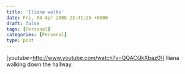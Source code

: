 ```yaml
---
title: 'Iliana walks'
date: Fri, 04 Apr 2008 23:41:25 +0000
draft: false
tags: [Personal]
categories: [Personal]
type: post
---
```


\[youtube=http://www.youtube.com/watch?v=QQACQkXbaz0\] Iliana walking down the hallway.